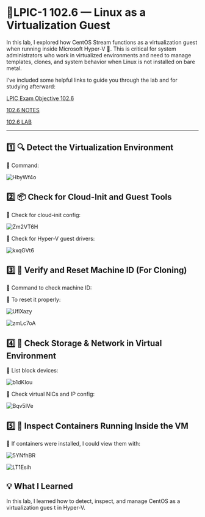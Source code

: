 # 🚀LPIC-1 102.6 — Linux as a Virtualization Guest

In this lab, I explored how CentOS Stream functions as a virtualization guest when running inside Microsoft Hyper-V 💾.
This is critical for system administrators who work in virtualized environments and need to manage templates, clones, and system behavior when Linux is not installed on bare metal.

I’ve included some helpful links to guide you through the lab and for studying afterward:

[LPIC Exam Objective 102.6](https://www.lpi.org/our-certifications/exam-101-102-objectives/#102.6_Linux_as_a_virtualization_guest)

[102.6 NOTES]()

[102.6 LAB]()

---

## 1️⃣ 🔍 Detect the Virtualization Environment

🔹 Command:

![HbyWf4o](https://github.com/user-attachments/assets/61582e93-026d-4c58-b24d-aab167c1ba89)

## 2️⃣ 📦 Check for Cloud-Init and Guest Tools

🔹 Check for cloud-init config:

![Zm2VT6H](https://github.com/user-attachments/assets/23ac97ce-0980-4f2e-bb59-bfbf3b88da8d)

🔹 Check for Hyper-V guest drivers:

![kxqGVt6](https://github.com/user-attachments/assets/579fed1c-1893-45b0-8beb-2eee88113f14)

## 3️⃣ 🔐 Verify and Reset Machine ID (For Cloning)

🔹 Command to check machine ID:

🔹 To reset it properly:

![UflXazy](https://github.com/user-attachments/assets/c08e2105-4011-4075-9662-2d1774657b62)

![zmLc7oA](https://github.com/user-attachments/assets/b3440510-c44f-4bd8-898c-50c03df1c7e6)

## 4️⃣ 💾 Check Storage & Network in Virtual Environment

🔹 List block devices:

![b1dKIou](https://github.com/user-attachments/assets/667fb2d5-92bf-4605-8a11-3137ddb8e212)

🔹 Check virtual NICs and IP config:

![Bqv5lVe](https://github.com/user-attachments/assets/46ef96b5-409e-41d5-9d2c-b0a076a8fb11)

## 5️⃣ 🐳 Inspect Containers Running Inside the VM

🔹 If containers were installed, I could view them with:

![5YNfhBR](https://github.com/user-attachments/assets/a5e93dcb-47ce-4ee8-8095-32801998d635)

![LT1Esih](https://github.com/user-attachments/assets/9db0ca31-93b6-4ada-ae6e-13d9be775b3c)

## 💡 What I Learned
In this lab, I learned how to detect, inspect, and manage CentOS as a virtualization gues
t in Hyper-V.







